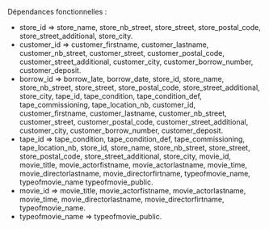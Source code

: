 Dépendances fonctionnelles :  

- store_id => store_name, store_nb_street, store_street, store_postal_code, store_street_additional, store_city.  
- customer_id => customer_firstname, customer_lastname, customer_nb_street, customer_street, customer_postal_code, customer_street_additional, customer_city,  customer_borrow_number, customer_deposit.  
- borrow_id => borrow_late, borrow_date, store_id, store_name, store_nb_street, store_street, store_postal_code, store_street_additional, store_city, tape_id, tape_condition, tape_condition_def, tape_commissioning, tape_location_nb, customer_id, customer_firstname, customer_lastname, customer_nb_street, customer_street, customer_postal_code, customer_street_additional, customer_city, customer_borrow_number, customer_deposit.  
- tape_id => tape_condition, tape_condition_def, tape_commissioning, tape_location_nb, store_id, store_name, store_nb_street, store_street, store_postal_code, store_street_additional, store_city, movie_id, movie_title, movie_actorfistname, movie_actorlastname, movie_time, movie_directorlastname, movie_directorfirtname, typeofmovie_name, typeofmovie_name typeofmovie_public.  
- movie_id => movie_title, movie_actorfistname, movie_actorlastname, movie_time, movie_directorlastname, movie_directorfirtname, typeofmovie_name.  
- typeofmovie_name => typeofmovie_public.  
